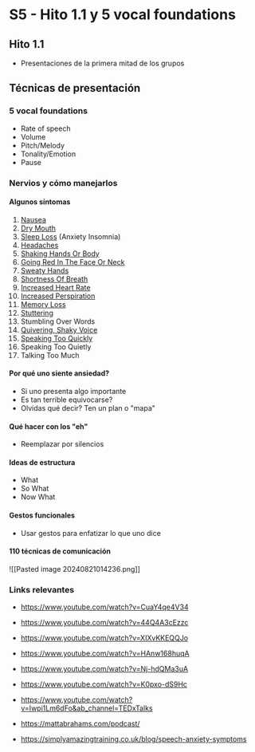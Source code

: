 # S5 - Hito 1.1 y 5 vocal foundations

## Hito 1.1

- Presentaciones de la primera mitad de los grupos

## Técnicas de presentación
### 5 vocal foundations

- Rate of speech
- Volume
- Pitch/Melody
- Tonality/Emotion
- Pause

### Nervios y cómo manejarlos

#### Algunos síntomas

1. [Nausea](https://simplyamazingtraining.co.uk/blog/nausea-how-not-to-feel-sick-before-giving-a-presentation/)
2. [Dry Mouth](https://simplyamazingtraining.co.uk/blog/not-dry-mouth-giving-presentation/)
3. [Sleep Loss](https://simplyamazingtraining.co.uk/blog/sleep-night-presentation/) (Anxiety Insomnia)
4. [Headaches](https://simplyamazingtraining.co.uk/blog/presentation-headaches/)
5. [Shaking Hands Or Body](https://simplyamazingtraining.co.uk/blog/shaking-public-speaking)
6. [Going Red In The Face Or Neck](https://simplyamazingtraining.co.uk/blog/save-blushes-stop-face-going-red-presentation/)
7. [Sweaty Hands](https://simplyamazingtraining.co.uk/blog/stress-sweating-stop-nervous-sweating-presentation/)
8. [Shortness Of Breath](https://simplyamazingtraining.co.uk/blog/presentation-skills-dont-forget-breathe/)
9. [Increased Heart Rate](https://simplyamazingtraining.co.uk/blog/stop-pounding-heart-presenting/)
10. [Increased Perspiration](https://simplyamazingtraining.co.uk/blog/stress-sweating-stop-nervous-sweating-presentation/)
11. [Memory Loss](https://simplyamazingtraining.co.uk/blog/presentation-skills-fear-2-ever-forget-say-mind-go-blank/)
12. [Stuttering](https://simplyamazingtraining.co.uk/blog/why-do-i-stutter-when-i-am-nervous/)
13. Stumbling Over Words
14. [Quivering, Shaky Voice](https://simplyamazingtraining.co.uk/blog/stop-presenting-shakes-stop-voice-shaking-public-speaking/)
15. [Speaking Too Quickly](https://simplyamazingtraining.co.uk/blog/speak-slowly-using-apps-help/)
16. Speaking Too Quietly
17. Talking Too Much

#### Por qué uno siente ansiedad?

- Si uno presenta algo importante
- Es tan terrible equivocarse?
- Olvidas qué decir? Ten un plan o "mapa"

#### Qué hacer con los "eh"

- Reemplazar por silencios

#### Ideas de estructura

- What
- So What
- Now What

#### Gestos funcionales

- Usar gestos para enfatizar lo que uno dice

#### 110 técnicas de comunicación


![[Pasted image 20240821014236.png]]

### Links relevantes

- https://www.youtube.com/watch?v=CuaY4qe4V34
- https://www.youtube.com/watch?v=44Q4A3cEzzc

- https://www.youtube.com/watch?v=XIXvKKEQQJo
- https://www.youtube.com/watch?v=HAnw168huqA
- https://www.youtube.com/watch?v=Nj-hdQMa3uA
- https://www.youtube.com/watch?v=K0pxo-dS9Hc
- https://www.youtube.com/watch?v=Iwpi1Lm6dFo&ab_channel=TEDxTalks
- https://mattabrahams.com/podcast/
- https://simplyamazingtraining.co.uk/blog/speech-anxiety-symptoms